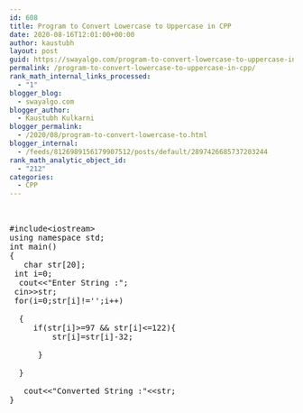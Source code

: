 ```yaml
---
id: 608
title: Program to Convert Lowercase to Uppercase in CPP
date: 2020-08-16T12:01:00+00:00
author: kaustubh
layout: post
guid: https://swayalgo.com/program-to-convert-lowercase-to-uppercase-in-cpp/
permalink: /program-to-convert-lowercase-to-uppercase-in-cpp/
rank_math_internal_links_processed:
  - "1"
blogger_blog:
  - swayalgo.com
blogger_author:
  - Kaustubh Kulkarni
blogger_permalink:
  - /2020/08/program-to-convert-lowercase-to.html
blogger_internal:
  - /feeds/8126989156179907512/posts/default/2897426685737203244
rank_math_analytic_object_id:
  - "212"
categories:
  - CPP
---
```

<pre><br /><br />#include&lt;iostream><br />using namespace std;<br />int main()<br />{<br />	char str[20];<br />	int i=0;<br />	cout&lt;&lt;"Enter String :";<br />	cin>>str;<br />	for(i=0;str[i]!=' ';i++)<br />	<br />	{<br />		if(str[i]>=97 && str[i]&lt;=122){<br />			str[i]=str[i]-32;<br />			<br />		}<br />		<br />	}<br /><br />	cout&lt;&lt;"Converted String :"&lt;&lt;str;<br />}<br /><br /><br /></pre>